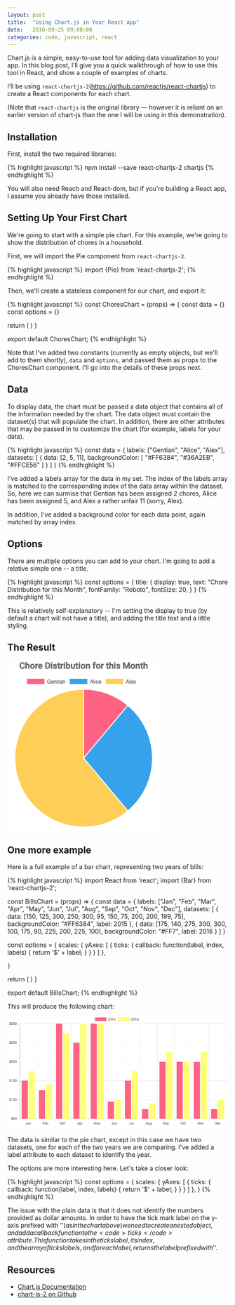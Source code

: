 ```yaml
---
layout: post
title:  "Using Chart.js in Your React App"
date:   2016-09-25 09:00:00
categories: code, javascript, react
---
```


Chart.js is a simple, easy-to-use tool for adding data visualization to your app. In this blog post, I’ll give you a quick walkthrough of how to use this tool in React, and show a couple of examples of charts.

I’ll be using <code>react-chartjs-2</code>(https://github.com/reactjs/react-chartjs) to create a React components for each chart.

(Note that <code>react-chartjs</code> is the original library — however it is reliant on an earlier version of chart-js than the one I will be using in this demonstration).

Installation
------------

First, install the two required libraries:

{% highlight javascript %}
npm install --save react-chartjs-2 chartjs
{% endhighlight %}

You will also need Reach and React-dom, but if you're building a React app, I assume you already have those installed.


Setting Up Your First Chart
---------------------------

We're going to start with a simple pie chart. For this example, we're going to show the distribution of chores in a household.

First, we will import the Pie component from <code>react-chartjs-2</code>.

{% highlight javascript %}
import {Pie} from 'react-chartjs-2';
{% endhighlight %}

Then, we'll create a stateless component for our chart, and export it:

{% highlight javascript %}
const ChoresChart = (props) => {
  const data = {}
  const options = {}

  return (
    <Pie data={data} options={options} />
  )
}

export default ChoresChart;
{% endhighlight %}

Note that I've added two constants (currently as empty objects, but we'll add to them shortly), <code>data</code> and <code>options</code>, and passed them as props to the ChoresChart component. I'll go into the details of these props next.

Data
----

To display data, the chart must be passed a data object that contains all of the information needed by the chart. The data object must contain the dataset(s) that will populate the chart. In addition, there are other attributes that may be passed in to customize the chart (for example, labels for your data).

{% highlight javascript %}
const data = {
  labels: ["Gentian", "Alice", "Alex"],
  datasets: [
    {
      data: [2, 5, 11],
    backgroundColor: [
      "#FF6384",
      "#36A2EB",
      "#FFCE56"
      ]
    }
  ]
}
{% endhighlight %}

I've added a labels array for the data in my set. The index of the labels array is matched to the corresponding index of the data array within the dataset. So, here we can surmise that Gentian has been assigned 2 chores, Alice has been assigned 5, and Alex a rather unfair 11 (sorry, Alex).

In addition, I've added a background color for each data point, again matched by array index.

Options
-------
There are multiple options you can add to your chart. I'm going to add a relative simple one -- a title.

{% highlight javascript %}
const options = {
  title: {
    display: true,
    text: "Chore Distribution for this Month",
    fontFamily: "Roboto",
    fontSize: 20,
  }
}
{% endhighlight %}

This is relatively self-explanatory -- I'm setting the display to true (by default a chart will not have a title), and adding the title text and a little styling.

The Result
----------

<img src="/images/chorepiechart.png" caption="a beautiful pie chart" />

One more example
----------------

Here is a full example of a bar chart, representing two years of bills:

{% highlight javascript %}
import React from 'react';
import {Bar} from 'react-chartjs-2';

const BillsChart = (props) => {
  const data = {
    labels: ["Jan", "Feb", "Mar", "Apr", "May", "Jun", "Jul", "Aug", "Sep", "Oct", "Nov", "Dec"],
    datasets: [
      {
        data: [150, 125, 300, 250, 300, 95, 150, 75, 200, 200, 199, 75],
        backgroundColor: "#FF6384",
        label: 2015
    },
      {
        data: [175, 140, 275, 300, 300, 100, 175, 90, 225, 200, 225, 100],
        backgroundColor: "#FF7",
        label: 2016
    }
    ]
  }

  const options = {
        scales: {
            yAxes: [
              {
                  ticks: {
                     callback: function(label, index, labels) {
                       return '$' + label;
                     }
                  }
              }
            ]
        },

    }

  return (
    <Bar data={data} options={options} />
  )
}

export default BillsChart;
{% endhighlight %}

This will produce the following chart:

<img src="/images/billsbarchart.png" />

The data is similar to the pie chart, except in this case we have two datasets, one for each of the two years we are comparing. I've added a label attribute to each dataset to identify the year.

The options are more interesting here. Let's take a closer look:

{% highlight javascript %}
const options = {
      scales: {
          yAxes: [
            {
                ticks: {
                   callback: function(label, index, labels) {
                     return '$' + label;
                   }
                }
            }
          ]
      },
  }
{% endhighlight %}

The issue with the plain data is that it does not identify the numbers provided as dollar amounts. In order to have the tick mark label on the y-axis prefixed with '$' (as in the chart above) we need to create a nested object, and add a callback function to the <code>ticks</code> attribute. This function takes in the ticks label, its index, and the array of ticks labels, and for each label, returns the label prefixed with '$'.

Resources
---------

* [Chart.js Documentation](http://www.chartjs.org/)
* [chart-js-2 on Github](https://github.com/gor181/react-chartjs-2)
